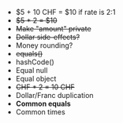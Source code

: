 -   $5 + 10 CHF = $10 if rate is 2:1
- ~~$5 * 2 = $10~~
- ~~Make "amount" private~~
- ~~Dollar side-effects?~~
-   Money rounding?
- ~~equals()~~
-   hashCode()
-   Equal null
-   Equal object
- ~~CHF * 2 = 10 CHF~~
-   Dollar/Franc duplication
- **Common equals**
-   Common times
